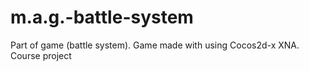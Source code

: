 # m.a.g.-battle-system
Part of game (battle system). Game made with using Cocos2d-x XNA. Course project
